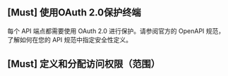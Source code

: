 ## [Must] 使用OAuth 2.0保护终端
每个 API 端点都需要使用 OAuth 2.0 进行保护。请参阅官方的 OpenAPI 规范，了解如何在您的 API 规范中指定安全性定义。

## [Must] 定义和分配访问权限（范围）


